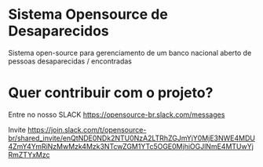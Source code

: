 # Sistema Opensource de Desaparecidos
Sistema open-source para gerenciamento de um banco nacional aberto de pessoas desaparecidas / encontradas


# Quer contribuir com o projeto?

Entre no nosso SLACK
https://opensource-br.slack.com/messages

Invite
https://join.slack.com/t/opensource-br/shared_invite/enQtNDE0NDk2NTU0NzA2LTRhZGJmYjY0MjE3NWE4MDU4ZmY4YmRiNzMwMzk4Mzk3NTcwZGM1YTc5OGE0MjhiOGJlNmE4MTUwYjRmZTYxMzc
